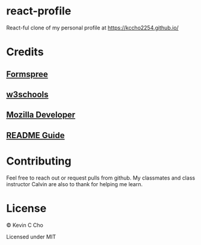 # react-profile

React-ful clone of my personal profile at https://kccho2254.github.io/

# Credits
## [Formspree](https://formspree.io/)
## [w3schools](https://www.w3schools.com/html/html_forms.asp)
## [Mozilla Developer](https://developer.mozilla.org/en-US/)
## [README Guide](https://github.com/adam-p/markdown-here/wiki/Markdown-Cheatsheet#lines)


# Contributing
Feel free to reach out or request pulls from github. My classmates and class instructor Calvin are also to thank for helping me learn.

# License
© Kevin C Cho

Licensed under MIT
